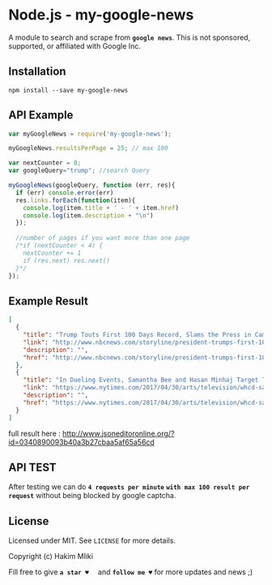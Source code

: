 Node.js - my-google-news
=====================


A module to search and scrape from **`google news`**. This is not sponsored, supported, or affiliated with Google Inc.

Installation
------------

    npm install --save my-google-news
    
API Example
-------

```js
var myGoogleNews = require('my-google-news');

myGoogleNews.resultsPerPage = 25; // max 100

var nextCounter = 0;
var googleQuery="trump"; //search Query

myGoogleNews(googleQuery, function (err, res){
  if (err) console.error(err)
  res.links.forEach(function(item){
    console.log(item.title + ' - ' + item.href)
    console.log(item.description + "\n")
  });
 
  //number of pages if you want more than one page
  /*if (nextCounter < 4) {
    nextCounter += 1
    if (res.next) res.next()
  }*/
});
```

Example Result
-------
```json
[
  {
    "title": "Trump Touts First 100 Days Record, Slams the Press in Campaign ...",
    "link": "http://www.nbcnews.com/storyline/president-trumps-first-100-days/trump-touts-first-100-days-record-slams-press-campaign-style-n752916",
    "description": "",
    "href": "http://www.nbcnews.com/storyline/president-trumps-first-100-days/trump-touts-first-100-days-record-slams-press-campaign-style-n752916"
  },
  {
    "title": "In Dueling Events, Samantha Bee and Hasan Minhaj Target Trump ...",
    "link": "https://www.nytimes.com/2017/04/30/arts/television/whcd-samantha-bee-hasan-minhaj-trump-fox-news-and-cnn.html",
    "description": "",
    "href": "https://www.nytimes.com/2017/04/30/arts/television/whcd-samantha-bee-hasan-minhaj-trump-fox-news-and-cnn.html"
  }
]
```
full result here : http://www.jsoneditoronline.org/?id=0340890093b40a3b27cbaa5af65a56cd

API TEST
-------
After testing we can do **` 4 requests per minute `** **`with max 100 result per request`** without being blocked by google captcha.

License
-------

Licensed under MIT. See `LICENSE` for more details.

Copyright (c) Hakim Mliki

Fill free to give **`a star ♥  `** and **`follow me ♥`** for more updates and news ;)
